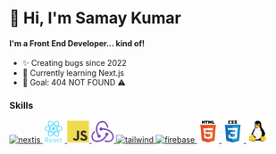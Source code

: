 
# 👋 Hi, I'm Samay Kumar

####  I'm a Front End Developer... kind of!

* ✨ Creating bugs since 2022
* 🔭 Currently learning Next.js
* 🎯 Goal: 404 NOT FOUND ⚠️

<h3>Skills</h3>
<a  href="https://nextjs.org/"  target="_blank"  rel="noreferrer">
  <img  src="https://cdn.worldvectorlogo.com/logos/nextjs-2.svg"  alt="nextjs"  width="40"  height="40"  />
</a>

<a  href="https://reactjs.org/"  target="_blank"  rel="noreferrer">
  <img  src="https://raw.githubusercontent.com/devicons/devicon/master/icons/react/react-original-wordmark.svg"  alt="react"  width="40"  height="40"  />
</a>

<a  href="https://developer.mozilla.org/en-US/docs/Web/JavaScript"  target="_blank"  rel="noreferrer">
  <img  src="https://raw.githubusercontent.com/devicons/devicon/master/icons/javascript/javascript-original.svg"  alt="javascript"  width="40"  height="40"  />
</a>

<a  href="https://redux.js.org"  target="_blank"  rel="noreferrer">
  <img  src="https://raw.githubusercontent.com/devicons/devicon/master/icons/redux/redux-original.svg"  alt="redux"  width="40"  height="40"  />
</a>

<a  href="https://tailwindcss.com/"  target="_blank"  rel="noreferrer">
  <img  src="https://www.vectorlogo.zone/logos/tailwindcss/tailwindcss-icon.svg"  alt="tailwind"  width="40"  height="40"  />
</a>

<a  href="https://firebase.google.com/"  target="_blank"  rel="noreferrer">
  <img  src="https://www.vectorlogo.zone/logos/firebase/firebase-icon.svg"  alt="firebase"  width="40"  height="40"  />
</a>

<a  href="https://www.w3.org/html/"  target="_blank"  rel="noreferrer">
  <img  src="https://raw.githubusercontent.com/devicons/devicon/master/icons/html5/html5-original-wordmark.svg"  alt="html5"  width="40"  height="40"  />
</a>

<a  href="https://www.w3schools.com/css/"  target="_blank"  rel="noreferrer">
  <img  src="https://raw.githubusercontent.com/devicons/devicon/master/icons/css3/css3-original-wordmark.svg"  alt="css3"  width="40"  height="40"  />
</a>

<a  href="https://www.linux.org/"  target="_blank"  rel="noreferrer">
<img  src="https://raw.githubusercontent.com/devicons/devicon/master/icons/linux/linux-original.svg"  alt="linux"  width="40"  height="40"  />
</a>
